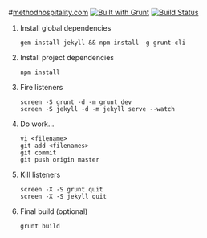 #[methodhospitality.com](http://www.methodhospitality.com) [![Built with Grunt](https://cdn.gruntjs.com/builtwith.png)](http://gruntjs.com/) [![Build Status](https://travis-ci.org/amsross/com-methodhospitality-www.png?branch=master)](https://travis-ci.org/amsross/com-methodhospitality-www)

1. Install global dependencies
	```
	gem install jekyll && npm install -g grunt-cli
	```

2. Install project dependencies
	```
	npm install
	```

3. Fire listeners
	```
	screen -S grunt -d -m grunt dev
	screen -S jekyll -d -m jekyll serve --watch
	```

4. Do work...
	```
	vi <filename>
	git add <filenames>
	git commit
	git push origin master
	```

5. Kill listeners
	```
	screen -X -S grunt quit
	screen -X -S jekyll quit
	```

6. Final build (optional)
	```
	grunt build
	```
